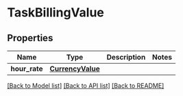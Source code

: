 # TaskBillingValue

## Properties
Name | Type | Description | Notes
------------ | ------------- | ------------- | -------------
**hour_rate** | [**CurrencyValue**](CurrencyValue.md) |  | 

[[Back to Model list]](../README.md#documentation-for-models) [[Back to API list]](../README.md#documentation-for-api-endpoints) [[Back to README]](../README.md)

